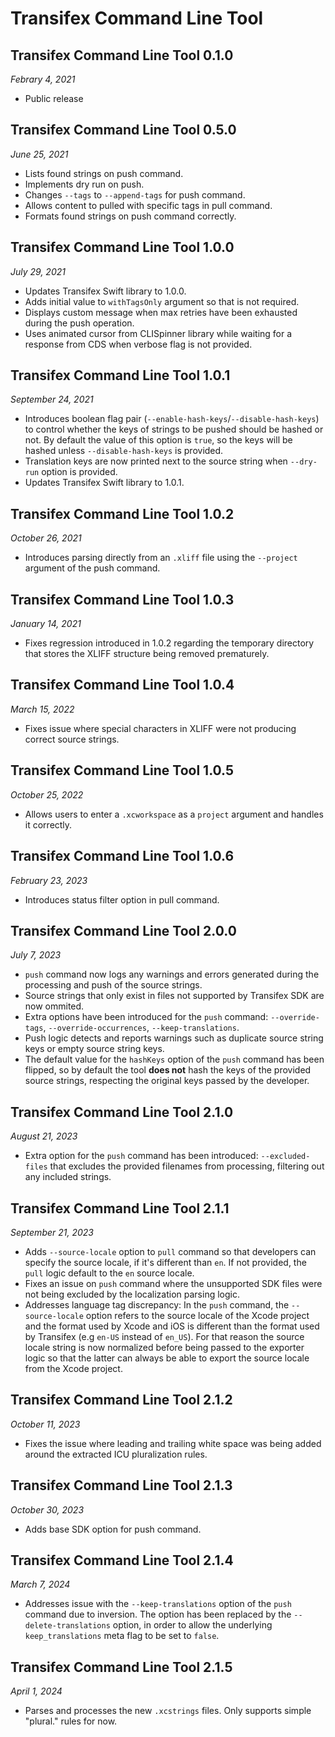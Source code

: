 # Transifex Command Line Tool

## Transifex Command Line Tool 0.1.0

*Febrary 4, 2021*

- Public release

## Transifex Command Line Tool 0.5.0

*June 25, 2021*

- Lists found strings on push command.
- Implements dry run on push.
- Changes `--tags` to `--append-tags` for push command.
- Allows content to pulled with specific tags in pull command.
- Formats found strings on push command correctly.

## Transifex Command Line Tool 1.0.0

*July 29, 2021*

- Updates Transifex Swift library to 1.0.0.
- Adds initial value to `withTagsOnly` argument so that is not required.
- Displays custom message when max retries have been exhausted during the push operation.
- Uses animated cursor from CLISpinner library while waiting for a response from CDS when
verbose flag is not provided.

## Transifex Command Line Tool 1.0.1

*September 24, 2021*

- Introduces boolean flag pair (`--enable-hash-keys`/`--disable-hash-keys`) to 
control whether the keys of strings to be pushed should be hashed or not. 
By default the value of this option is `true`, so the keys will be hashed unless
`--disable-hash-keys` is provided.
- Translation keys are now printed next to the source string when `--dry-run`
option is provided.
- Updates Transifex Swift library to 1.0.1.

## Transifex Command Line Tool 1.0.2

*October 26, 2021*

- Introduces parsing directly from an `.xliff` file using the `--project`
argument of the push command.

## Transifex Command Line Tool 1.0.3

*January 14, 2021*

- Fixes regression introduced in 1.0.2 regarding the temporary directory that stores the XLIFF structure being removed prematurely.

## Transifex Command Line Tool 1.0.4

*March 15, 2022*

- Fixes issue where special characters in XLIFF were not producing correct source strings.

## Transifex Command Line Tool 1.0.5

*October 25, 2022*

- Allows users to enter a `.xcworkspace` as a `project` argument and handles it correctly.

## Transifex Command Line Tool 1.0.6

*February 23, 2023*

- Introduces status filter option in pull command.

## Transifex Command Line Tool 2.0.0

*July 7, 2023*

- `push` command now logs any warnings and errors generated during the
processing and push of the source strings.
- Source strings that only exist in files not supported by Transifex SDK are
now ommited.
- Extra options have been introduced for the `push` command:
`--override-tags`, `--override-occurrences`, `--keep-translations`.
- Push logic detects and reports warnings such as duplicate source string keys
or empty source string keys.
- The default value for the `hashKeys` option of the `push` command has been
flipped, so by default the tool **does not** hash the keys of the provided
source strings, respecting the original keys passed by the developer.

## Transifex Command Line Tool 2.1.0

*August 21, 2023*

- Extra option for the `push` command has been introduced: `--excluded-files`
that excludes the provided filenames from processing, filtering out any included
strings.

## Transifex Command Line Tool 2.1.1

*September 21, 2023*

- Adds `--source-locale` option to `pull` command so that developers can specify
the source locale, if it's different than `en`. If not provided, the `pull`
logic default to the `en` source locale.
- Fixes an issue on `push` command where the unsupported SDK files were not
being excluded by the localization parsing logic.
- Addresses language tag discrepancy: In the `push` command, the
`--source-locale` option refers to the source locale of the Xcode project and
the format used by Xcode and iOS is different than the format used by Transifex
(e.g `en-US` instead of `en_US`). For that reason the source locale string is
now normalized before being passed to the exporter logic so that the latter can
always be able to export the source locale from the Xcode project.

## Transifex Command Line Tool 2.1.2

*October 11, 2023*

- Fixes the issue where leading and trailing white space was being added around
the extracted ICU pluralization rules.

## Transifex Command Line Tool 2.1.3

*October 30, 2023*

- Adds base SDK option for push command.

## Transifex Command Line Tool 2.1.4

*March 7, 2024*

- Addresses issue with the `--keep-translations` option of the `push` command
due to inversion. The option has been replaced by the `--delete-translations`
option, in order to allow the underlying `keep_translations` meta flag to be
set to `false`.

## Transifex Command Line Tool 2.1.5

*April 1, 2024*

- Parses and processes the new `.xcstrings` files. Only supports simple
"plural." rules for now.
